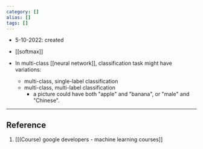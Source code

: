 ```yaml
---
category: []
alias: []
tags: []
---
```


- 5-10-2022: created

- [[softmax]]

- In multi-class [[neural network]], classification task might have variations:
	- multi-class, single-label classification
	- multi-class, multi-label classification
		- a picture could have both "apple" and "banana", or "male" and "Chinese".


---
## Reference

1. [[(Course) google developers - machine learning courses]]